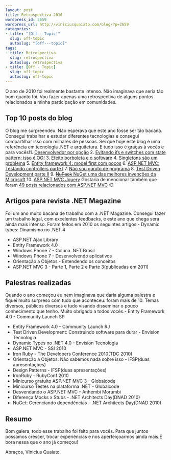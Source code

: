 ```yaml
--- 
layout: post
title: Retrospectiva 2010
wordpress_id: 2659
wordpress_url: http://viniciusquaiato.com/blog/?p=2659
categories: 
- title: "[Off - Topic]"
  slug: off-topic
  autoslug: "[off---topic]"
tags: 
- title: Retrospectiva
  slug: retrospectiva
  autoslug: retrospectiva
- title: [Off - Topic]
  slug: off-topic
  autoslug: off-topic
---
```

O ano de 2010 foi realmente bastante intenso. Não imaginava que seria tão bom quanto foi. Vou fazer apenas uma retrospectiva de alguns pontos relacionados a minha participação em comunidades.

## Top 10 posts do blog
O blog me surpreendeu. Não esperava que este ano fosse ser tão bacana. Consegui trabalhar e estudar diferentes tecnologias e consegui compartilhar isso com milhares de pessoas. Sei que hoje este blog é uma referência em tecnologia .NET e arquitetura. E tudo isso é graças à vocês e para vocês!1. [Desenvolvedor por opção](http://viniciusquaiato.com/blog/desenvolvedor-por-opcao/)
2. [Evitando ifs e switches com state pattern: isso é OO!](http://viniciusquaiato.com/blog/evitando-ifs-e-switches-com-state-pattern-isso-e-oo/)
3. [Efeito borboleta e o software](http://viniciusquaiato.com/blog/efeito-borboleta-e-o-software/)
4. [Singletons são um problema](http://viniciusquaiato.com/blog/singletons-sao-um-problema-veja/)
5. [Entity framework 4: model first com pocos](http://viniciusquaiato.com/blog/entity-framework-4-model-first-com-pocos/)
6. [ASP.NET MVC: Testando controllers parte I](http://viniciusquaiato.com/blog/asp-net-mvc-testando-controllers-parte-i/)
7. [Não sou garoto de programa](http://viniciusquaiato.com/blog/off-topic-nao-sou-garoto-de-programa/)
8. [Test Driven Development parte II](http://viniciusquaiato.com/blog/tdd-test-driven-development-c-parte-ii/)
9. [<del datetime="2011-01-01T08:10:19+00:00">NuPack</del> NuGet uma das melhores invenções da Microsoft](http://viniciusquaiato.com/blog/nupack-uma-das-melhores-invencoes-da-microsoft/)
10. [ASP.NET MVC Jquery](http://viniciusquaiato.com/blog/asp-net-mvc-jquery/)
Gostaria de mencionar também que foram [49 posts relacionados com ASP.NET MVC](http://viniciusquaiato.com/blog/category/dotnet/asp-net-dotnet/asp-net-mvc/) :D

## Artigos para revista .NET Magazine
Foi um ano muito bacana de trabalho com a .NET Magazine. Consegui fazer um trabalho legal, com excelentes feedbacks, e este ano que chega será ainda mais intenso. Foram feitos em 2010 os seguintes artigos:- Dynamic types: Dinamismo no .NET 4
- ASP.NET Ajax Library
- Entity Framework 4.0
- Windows Phone 7 - Coluna .NET Brasil
- Windows Phone 7 - Desenvolvendo aplicativos
- Orientação a Objetos - Entendendo os conceitos
- ASP.NET MVC 3 - Parte 1, Parte 2 e Parte 3(publicadas em 2011)


## Palestras realizadas
Quando o ano começou eu nem imaginava que daria alguma palestra e fiquei muito surpreso com tudo que aconteceu: foram mais de 10. Temas diversos, públicos diversos e tudo visando disseminar o pouco conhecimento que tenho. Muito obrigado a todos vocês.- Entity Framework 4.0 - Community Launch SP
- Entity Framework 4.0 - Community Launch RJ
- Test Driven Development: Construindo software para durar - Envision Tecnologia
- Dynamic Types no .NET 4.0 - Envision Tecnologia
- ASP.NET MVC - SSI 2010
- Iron Ruby - The Developers Conference 2010(TDC 2010)
- Orientação a Objetos: Não sabemos nada sobre isso - IFSP(duas apresentações)
- Design Patterns - IFSP(duas apresentações)
- IronRuby - RubyConf 2010
- Minicurso gratuito ASP.NET MVC 3 - Globalcode
- Minicurso Testes na plataforma .NET - Globalcode
- Desvendando o ASP.NET MVC - Anhembi Morumbi
- Diferença Mocks x Stubs - .NET Architects Day(DNAD 2010)
- NuGet: Gerenciando dependências - .NET Architects Day(DNAD 2010)


## Resumo
Bom galera, todo esse trabalho foi feito para vocês. Para que juntos possamos crescer, trocar experiências e nos aperfeiçoarmos ainda mais.E bora nessa que o ano já começou!

Abraços,
Vinicius Quaiato.
